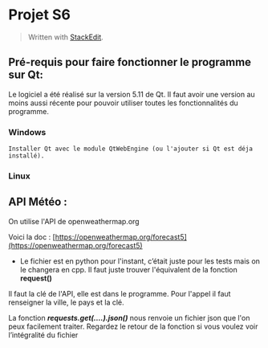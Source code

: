 # Projet S6
> Written with [StackEdit](https://stackedit.io/).

## Pré-requis pour faire fonctionner le programme sur Qt:

Le logiciel a été réalisé sur la version 5.11 de Qt. Il faut avoir une version au moins aussi récente pour pouvoir utiliser toutes les fonctionnalités du programme.

### Windows
    Installer Qt avec le module QtWebEngine (ou l'ajouter si Qt est déja installé).
    
    
### Linux
    

## API Météo :
On utilise l'API de openweathermap.org

Voici la doc : [https://openweathermap.org/forecast5](https://openweathermap.org/forecast5)


 - Le fichier est en python pour l'instant, c’était juste pour les tests
   mais on le changera en cpp. Il faut juste trouver l'équivalent de la
   fonction **request()**


Il faut la clé de l'API, elle est dans le programme.
Pour l'appel il faut renseigner la ville, le pays et la clé.

La fonction ***requests.get(....).json()*** nous renvoie un fichier json que l'on peux facilement traiter. Regardez le retour de la fonction si vous voulez voir l’intégralité du fichier